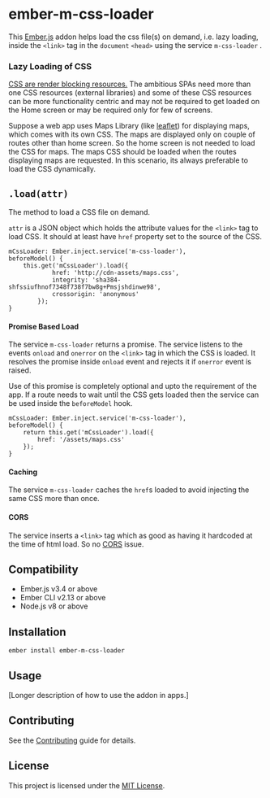ember-m-css-loader
==============================================================================

This [Ember.js](https://emberjs.com/) addon helps load the css file(s) on demand, i.e. lazy loading, inside the `<link>` tag in the `document` `<head>` using the service `m-css-loader` .

### Lazy Loading of CSS

[CSS are render blocking resources.](https://developers.google.com/web/fundamentals/performance/critical-rendering-path/render-blocking-css) The ambitious SPAs need more than one CSS resources (external libraries) and some of these CSS resources can be more functionality centric and may not be required to get loaded on the Home screen or may be required only for few of screens. 

Suppose a web app uses Maps Library (like [leaflet](https://leafletjs.com)) for displaying maps, which comes with its own CSS. The maps are displayed only on couple of routes other than home screen. So the home screen is not needed to load the CSS for maps. The maps CSS should be loaded when the routes displaying maps are requested. In this scenario, its always preferable to load the CSS dynamically.

## `.load(attr)`

The method to load a CSS file on demand.

`attr` is a JSON object which holds the attribute values for the `<link>` tag to load CSS. It should at least have `href` property set to the source of the CSS. 

	mCssLoader: Ember.inject.service('m-css-loader'), 
	beforeModel() {
        this.get('mCssLoader').load({
                href: 'http://cdn-assets/maps.css',
                integrity: 'sha384-shfssiufhnof7348f738f7bw8g+Pmsjshdinwe98',
                crossorigin: 'anonymous'
            });
    }

#### Promise Based Load

The service `m-css-loader` returns a promise. The service listens to the events `onload` and `onerror` on the `<link>` tag in which the CSS is loaded. It resolves the promise inside `onload` event and rejects it if `onerror` event is raised. 

Use of this promise is completely optional and upto the requirement of the app. If a route needs to wait until the CSS gets loaded then the service can be used inside the `beforeModel` hook.
	
	mCssLoader: Ember.inject.service('m-css-loader'), 
	beforeModel() {
		return this.get('mCssLoader').load({
			href: '/assets/maps.css'
		});
	}

#### Caching

The service `m-css-loader` caches the `href`s loaded to avoid injecting the same CSS more than once.

#### CORS

The service inserts a `<link>` tag which as good as having it hardcoded at the time of html load. So no [CORS](https://developer.mozilla.org/en-US/docs/Web/HTTP/Access_control_CORS) issue.


Compatibility
------------------------------------------------------------------------------

* Ember.js v3.4 or above
* Ember CLI v2.13 or above
* Node.js v8 or above


Installation
------------------------------------------------------------------------------

```
ember install ember-m-css-loader
```


Usage
------------------------------------------------------------------------------

[Longer description of how to use the addon in apps.]


Contributing
------------------------------------------------------------------------------

See the [Contributing](CONTRIBUTING.md) guide for details.


License
------------------------------------------------------------------------------

This project is licensed under the [MIT License](LICENSE.md).
